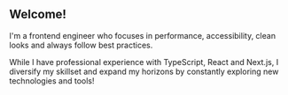 ## Welcome!

I'm a frontend engineer who focuses in performance, accessibility, clean looks and always follow best practices.

While I have professional experience with TypeScript, React and Next.js, I diversify my skillset and expand my horizons by constantly exploring new technologies and tools!

